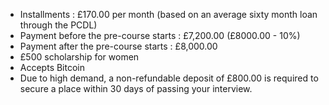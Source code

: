   * Installments : £170.00 per month (based on an average sixty month loan through the PCDL)
  * Payment before the pre-course starts : £7,200.00 (£8000.00 - 10%)
  * Payment after the pre-course starts : £8,000.00
  * £500 scholarship for women
  * Accepts Bitcoin
  * Due to high demand, a non-refundable deposit of £800.00 is required to secure a place within 30 days of passing your interview.

